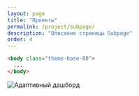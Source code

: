 ```yaml
---
layout: page
title: "Проекты"
permalink: /project/subpage/
description: "Описание страницы Subpage"
order: 4
---
```


```html
<body class="theme-base-08">
  ...
</body>
```

<div class="responsive-image-container" style="--aspect-ratio: 1086/357;">
  <img src="{{ '/public/dashboard.jpg' | absolute_url }}" 
       alt="Адаптивный дашборд"
       loading="lazy">
</div>